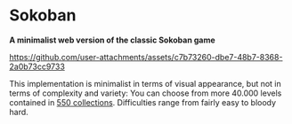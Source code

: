 # Sokoban

**A minimalist web version of the classic Sokoban game**



https://github.com/user-attachments/assets/c7b73260-dbe7-48b7-8368-2a0b73cc9733



This implementation is minimalist in terms of visual appearance, but not in terms of complexity and variety: You can choose from more 40.000 levels contained in [550 collections](puzzles/list.txt). Difficulties range from fairly easy to bloody hard.
